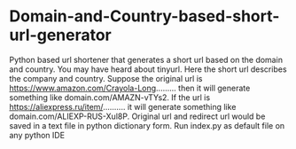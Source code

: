 # Domain-and-Country-based-short-url-generator
Python based url shortener that generates a short url based on the domain and country. You may have heard about tinyurl. Here the short url describes the company and country. Suppose the original url is https://www.amazon.com/Crayola-Long......... then it will generate something like domain.com/AMAZN-vTYs2. If the url is  https://aliexpress.ru/item/.......... it will generate something like domain.com/ALIEXP-RUS-Xul8P. Original url and redirect url would be saved in a text file in python dictionary form.
Run index.py as default file on any python IDE

